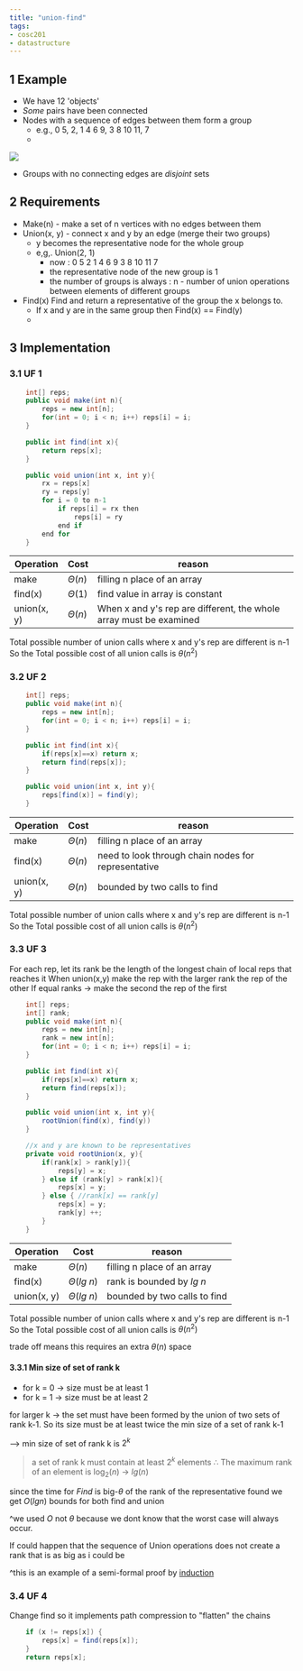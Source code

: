 ```yaml
---
title: "union-find"
tags: 
- cosc201 
- datastructure
---
```


## 1 Example
- We have 12 'objects'
- *Some* pairs have been connected
- Nodes with a sequence of edges between them form a group
	- e.g., 0 5,   2,   1 4 6 9,   3 8 10 11,    7
	- 
![](https://i.imgur.com/9iRxZoh.png)

- Groups with no connecting edges are *disjoint* sets

## 2 Requirements
- Make(n) - make a set of n vertices with no edges between them
- Union(x, y) - connect x and y by an edge (merge their two groups)
    - y becomes the representative node for the whole group
    - e,g,. Union(2, 1)
		- now : 0 5    2 1 4 6 9    3 8 10 11    7
		- the representative node of the new group is 1
		- the number of groups is always : n - number of union operations between elements of different groups
- Find(x) Find and return a representative of the group the x belongs to.
    - If x and y are in the same group then Find(x) == Find(y)
    - 

## 3 Implementation
### 3.1 UF 1

```java
	int[] reps;
	public void make(int n){
		reps = new int[n];
		for(int = 0; i < n; i++) reps[i] = i;
	}

	public int find(int x){
		return reps[x];
	}

	public void union(int x, int y){
		rx = reps[x]
		ry = reps[y]
		for i = 0 to n-1
			if reps[i] = rx then
				reps[i] = ry
			end if
		end for	
	}
``````


 Operation   | Cost | reason
-------------|------| --
 make        | $\Theta(n)$ | filling n place of an array
 find(x)     | $\Theta(1)$ | find value in array is constant
 union(x, y) | $\Theta(n)$ | When x and y's rep are different, the whole array must be examined

Total possible number of union calls where x and y's rep are different is n-1
So the Total possible cost of all union calls is $\theta(n^2)$ 

### 3.2 UF 2

``` java
	int[] reps;
	public void make(int n){
		reps = new int[n];
		for(int = 0; i < n; i++) reps[i] = i;
	}

	public int find(int x){
		if(reps[x]==x) return x;
		return find(reps[x]);
	}

	public void union(int x, int y){
		reps[find(x)] = find(y);
	}
```

Operation   | Cost | reason
-------------|------| --
 make        | $\Theta(n)$ | filling n place of an array
 find(x)     | $\Theta(n)$ | need to look through chain nodes for representative
 union(x, y) | $\Theta(n)$ | bounded by two calls to find

Total possible number of union calls where x and y's rep are different is n-1
So the Total possible cost of all union calls is $\theta(n^2)$ 

### 3.3 UF 3

For each rep, let its rank be the length of the longest chain of local reps that reaches it
When union(x,y) make the rep with the larger rank the rep of the other
If equal ranks -> make the second the rep of the first

``` java
	int[] reps;
	int[] rank;
	public void make(int n){
		reps = new int[n];
		rank = new int[n];
		for(int = 0; i < n; i++) reps[i] = i;
	}

	public int find(int x){
		if(reps[x]==x) return x;
		return find(reps[x]);
	}

	public void union(int x, int y){		
		rootUnion(find(x), find(y))
	}

	//x and y are known to be representatives
	private void rootUnion(x, y){
		if(rank[x] > rank[y]){
			reps[y] = x;
		} else if (rank[y] > rank[x]){
			reps[x] = y;
		} else { //rank[x] == rank[y]
			reps[x] = y;
			rank[y] ++;
		}
	}
```

Operation   | Cost | reason
------------|------| --
 make        | $\Theta(n)$ | filling n place of an array
 find(x)     | $\Theta(lg\ n)$ | rank is bounded by $lg\ n$
 union(x, y) | $\Theta(lg\ n)$ | bounded by two calls to find

Total possible number of union calls where x and y's rep are different is n-1
So the Total possible cost of all union calls is $\theta(n^2)$

trade off means this requires an extra $\theta(n)$ space

#### 3.3.1 Min size of set of rank k

- for k = 0 -> size must be at least 1
- for k = 1 -> size must be at least 2

for larger k -> the set must have been formed by the union of two sets of rank k-1. So its size must be at least twice the min size of a set of rank k-1

--> min size of set of rank k is $2^k$

>a set of rank k must contain at least $2^k$ elements
> $\therefore$ The maximum rank of an element is $\log_2(n)$  -> $lg(n)$

since the time for $Find$ is big-$\theta$ of the rank of the representative found we get $O(lg n)$ bounds for both find and union

^we used $O$ not $\theta$  because we dont know that the worst case will always occur.

If could happen that the sequence of Union operations does not create a rank that is as big as i could be

^this is an example of a semi-formal proof by [induction](notes/induction.md)

### 3.4 UF 4
Change find so it implements path compression to "flatten" the chains

```java
	if (x != reps[x]) {
		reps[x] = find(reps[x]);
	}
	return reps[x];
```

